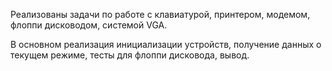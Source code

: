 Реализованы задачи по работе с клавиатурой, принтером, модемом, флоппи дисководом, системой VGA. 

В основном реализация инициализации устройств, получение данных о текущем режиме, тесты для флоппи дисковода, вывод.
